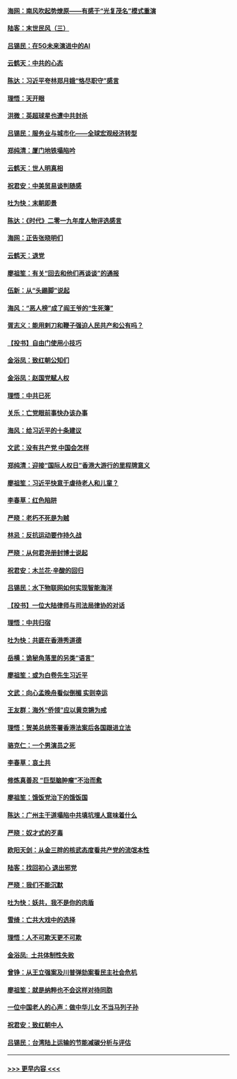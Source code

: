 #### [海网：南风吹起势燎原——有感于“光复茂名”模式重演](../pages/nsc993/n11732308.md?t=12192333) 
#### [陆客：末世民风（三）](../pages/nsc993/n11732211.md?t=12192333) 
#### [吕锡民：在5G未来演进中的AI](../pages/nsc993/n11730010.md?t=12192333) 
#### [云鹤天：中共的心态](../pages/nsc993/n11729906.md?t=12192333) 
#### [陈达：习近平夸林郑月娥“恪尽职守”感言](../pages/nsc993/n11729881.md?t=12192333) 
#### [理悟：天开眼](../pages/nsc993/n11729699.md?t=12192333) 
#### [洪微：英超球星也遭中共封杀](../pages/nsc993/n11727243.md?t=12192333) 
#### [吕锡民：服务业与城市化——全球宏观经济转型](../pages/nsc993/n11725845.md?t=12192333) 
#### [郑纯清：厦门地铁塌陷吟](../pages/nsc993/n11725813.md?t=12192333) 
#### [云鹤天：世人明真相](../pages/nsc993/n11725621.md?t=12192333) 
#### [祝君安：中美贸易谈判随感](../pages/nsc993/n11725609.md?t=12192333) 
#### [吐为快：末朝即景](../pages/nsc993/n11723365.md?t=12192333) 
#### [陈达：《时代》二零一九年度人物评选感言](../pages/nsc993/n11723337.md?t=12192333) 
#### [海网：正告张晓明们](../pages/nsc993/n11723228.md?t=12192333) 
#### [云鹤天：退党](../pages/nsc993/n11723056.md?t=12192333) 
#### [廖祖笙：有关“回去和他们再谈谈”的通报](../pages/nsc993/n11722442.md?t=12192333) 
#### [伍新：从“头踢脚”说起](../pages/nsc993/n11722429.md?t=12192333) 
#### [海风：“恶人榜”成了阎王爷的“生死簿”](../pages/nsc993/n11722272.md?t=12192333) 
#### [胥志义：能用剌刀和鞭子强迫人民共产和公有吗？](../pages/nsc993/n11720569.md?t=12192333) 
#### [【投书】自由门使用小技巧](../pages/nsc993/n11720180.md?t=12192333) 
#### [金浴凤：致红朝公知们](../pages/nsc993/n11720563.md?t=12192333) 
#### [金浴凤：赵国党赋人权](../pages/nsc993/n11720533.md?t=12192333) 
#### [理悟：中共已死](../pages/nsc993/n11720233.md?t=12192333) 
#### [关乐：亡党眼前事快办该办事](../pages/nsc993/n11719160.md?t=12192333) 
#### [海风：给习近平的十条建议](../pages/nsc993/n11717616.md?t=12192333) 
#### [文武：没有共产党 中国会怎样](../pages/nsc993/n11717584.md?t=12192333) 
#### [郑纯清：迎接“国际人权日”香港大游行的里程牌意义](../pages/nsc993/n11717417.md?t=12192333) 
#### [廖祖笙：习近平快意于虐待老人和儿童？](../pages/nsc993/n11715313.md?t=12192333) 
#### [李春草：红色陷阱](../pages/nsc993/n11715029.md?t=12192333) 
#### [严晓：老朽不死是为贼](../pages/nsc993/n11712910.md?t=12192333) 
#### [林忌：反抗运动要作持久战](../pages/nsc993/n11712623.md?t=12192333) 
#### [严晓：从何君尧册封博士说起](../pages/nsc993/n11712465.md?t=12192333) 
#### [祝君安：木兰花·辛酸的回归](../pages/nsc993/n11712381.md?t=12192333) 
#### [吕锡民：水下物联网如何实现智能海洋](../pages/nsc993/n11711158.md?t=12192333) 
#### [【投书】一位大陆律师与司法局律协的对话](../pages/nsc993/n11709675.md?t=12192333) 
#### [理悟：中共归宿](../pages/nsc993/n11710059.md?t=12192333) 
#### [吐为快：共匪在香港秀道德](../pages/nsc993/n11709979.md?t=12192333) 
#### [岳横：诡秘角落里的另类“语言”](../pages/nsc993/n11709792.md?t=12192333) 
#### [廖祖笙：或为白卷先生习近平](../pages/nsc993/n11708330.md?t=12192333) 
#### [文武：向心孟晚舟看似倒楣 实则幸运](../pages/nsc993/n11708236.md?t=12192333) 
#### [王友群：海外“侨领”应以黄克锵为戒](../pages/nsc993/n11706176.md?t=12192333) 
#### [理悟：贺美总统签署香港法案后各国跟进立法](../pages/nsc993/n11706853.md?t=12192333) 
#### [骆克仁：一个男演员之死](../pages/nsc993/n11706677.md?t=12192333) 
#### [李春草：哀土共](../pages/nsc993/n11706255.md?t=12192333) 
#### [修炼真善忍 “巨型脑肿瘤”不治而愈](../pages/nsc993/n11705340.md?t=12192333) 
#### [廖祖笙：饿饭党治下的饿饭国](../pages/nsc993/n11705085.md?t=12192333) 
#### [陈达：广州主干道塌陷中共填坑埋人意味着什么](../pages/nsc993/n11705046.md?t=12192333) 
#### [严晓：奴才式的歹毒](../pages/nsc993/n11704826.md?t=12192333) 
#### [欧阳天剑：从金三胖的核武态度看共产党的流氓本性](../pages/nsc993/n11702238.md?t=12192333) 
#### [陆客：找回初心 退出邪党](../pages/nsc993/n11702213.md?t=12192333) 
#### [严晓：我们不能沉默](../pages/nsc993/n11702110.md?t=12192333) 
#### [吐为快：妖共，我不是你的肉盾](../pages/nsc993/n11701366.md?t=12192333) 
#### [雪绮：亡共大戏中的选择](../pages/nsc993/n11699922.md?t=12192333) 
#### [理悟：人不可欺天更不可欺](../pages/nsc993/n11699657.md?t=12192333) 
#### [金浴凤:  土共体制性失败](../pages/nsc993/n11699361.md?t=12192333) 
#### [曾铮：从王立强案及川普弹劾案看民主社会危机](../pages/nsc993/n11699318.md?t=12192333) 
#### [廖祖笙：就是纳粹也不会这样对待同胞](../pages/nsc993/n11697658.md?t=12192333) 
#### [一位中国老人的心声：做中华儿女 不当马列子孙](../pages/nsc993/n11697525.md?t=12192333) 
#### [祝君安：致红朝中人](../pages/nsc993/n11697518.md?t=12192333) 
#### [吕锡民：台湾陆上运输的节能减碳分析与评估](../pages/nsc993/n11694983.md?t=12192333) 

----
#### [ >>> 更早内容 <<< ](../indexes/nsc993-earlier.md)
